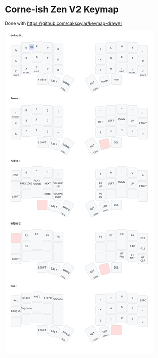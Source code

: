 # Corne-ish Zen V2 Keymap

Done with https://github.com/caksoylar/keymap-drawer

![keymap](./img/keymap.svg)
